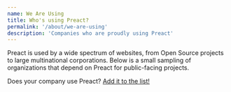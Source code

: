 ```yaml
---
name: We Are Using
title: Who's using Preact?
permalink: '/about/we-are-using'
description: 'Companies who are proudly using Preact'
---
```


Preact is used by a wide spectrum of websites, from Open Source projects to large multinational corporations.
Below is a small sampling of organizations that depend on Preact for public-facing projects.

Does your company use Preact? [Add it to the list!](https://github.com/preactjs/preact-www/blob/master/src/components/we-are-using/index.js)

<div class="breaker">
  <we-are-using></we-are-using>
</div>

